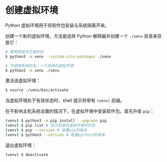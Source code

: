 # 创建虚拟环境

Python 虚拟环境用于将软件包安装与系统隔离开来。

创建一个新的虚拟环境，方法是选择 Python 解释器并创建一个 `./venv` 目录来存放它：

```sh
# 使用系统中已有的包
$ python3 -m venv --system-site-packages ./venv

# 不使用系统的包，一个纯净的虚拟环境
$ python3 -m venv ./venv
```

激活该虚拟环境：

```sh
$ source ./venv/bin/activate
```

当虚拟环境处于有效状态时，shell 提示符带有 `(venv)` 前缀。

在不影响主机系统设置的情况下，在虚拟环境中安装软件包。首先升级 `pip`：

```sh
(venv) $ python3 -m pip install --upgrade pip
(venv) $ pip list # 显示安装在虚拟环境中的包
(venv) $ pip --version # 查看pip的版本
(venv) $ python3 --version # 查看python3的版本
```

退出虚拟环境：

```sh
(venv) $ deactivate
```